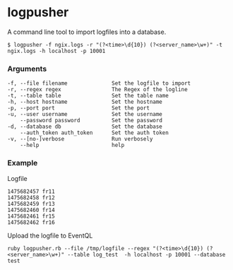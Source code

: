 # logpusher

A command line tool to import logfiles into a database.


    $ logpusher -f ngix.logs -r "(?<time>\d{10}) (?<server_name>\w+)" -t ngix.logs -h localhost -p 10001

### Arguments
    -f, --file filename              Set the logfile to import
    -r, --regex regex                The Regex of the logline
    -t, --table table                Set the table name
    -h, --host hostname              Set the hostname
    -p, --port port                  Set the port
    -u, --user username              Set the username
        --password password          Set the password
    -d, --database db                Set the database
        --auth_token auth_token      Set the auth token
    -v, --[no-]verbose               Run verbosely
        --help                       help


### Example
Logfile

    1475682457 fr11
    1475682458 fr12
    1475682459 fr13
    1475682460 fr14
    1475682461 fr15
    1475682462 fr16

Upload the logfile to EventQL

    ruby logpusher.rb --file /tmp/logfile --regex "(?<time>\d{10}) (?<server_name>\w+)" --table log_test  -h localhost -p 10001 --database test
